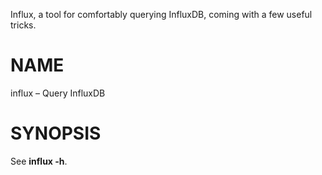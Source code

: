 Influx, a tool for comfortably querying InfluxDB, coming with a few useful tricks.

# NAME

influx – Query InfluxDB

# SYNOPSIS

See **influx -h**.
